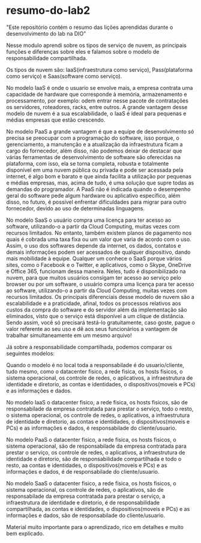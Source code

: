 # resumo-do-lab2
"Este repositório contém o resumo das lições aprendidas durante o desenvolvimento do lab na DIO"

Nesse modulo aprendi sobre os tipos de serviço de nuvem, as principais funções e diferenças sobre eles e falamos sobre o modelo de responsabilidade compartilhada.

Os tipos de nuvem são: 
IaaS(infraestrutura como serviço), Pass(plataforma como serviço) e Saas(software como serviço).

No modelo IaaS é onde o usuario se envolve mais, a empresa contrata uma capacidade de hardware que corresponde à memória, armazenamento e processamento, por exemplo: odem entrar nesse pacote de contratações os servidores, roteadores, racks, entre outros.
A grande vantagem desse modelo de nuvem é a sua escalabilidade, o IaaS é ideal para pequenas e médias empresas que estão crescendo.

No modelo PaaS a grande vantagem é que a equipe de desenvolvimento só precisa se preocupar com a programação do software, isso porque, o gerenciamento, a manutenção e a atualização da infraestrutura ficam a cargo do fornecedor, além disso, não podemos deixar de destacar que várias ferramentas de desenvolvimento de software são oferecidas na plataforma, com isso, ela se torna completa, robusta e totalmente disponível em uma nuvem pública ou privada e pode ser acessada pela internet, é algo bom e barato e que ainda facilita a utilização por pequenas e médias empresas, mas, acima de tudo, é uma solução que supre todas as demandas do programador.
A PaaS não é indicada quando o desempenho geral do software pede algum hardware ou aplicativo específico, além disso, no futuro, é possível enfrentar dificuldades para migrar para outro fornecedor, devido ao uso de determinadas linguagens.

No modelo SaaS o usuário compra uma licença para ter acesso ao software, utilizando-o a partir da Cloud Computing, muitas vezes com recursos limitados.
No entanto, também existem planos de pagamento nos quais é cobrada uma taxa fixa ou um valor que varia de acordo com o uso.
Assim, o uso dos softwares depende da internet, os dados, contatos e demais informações podem ser acessados de qualquer dispositivo, dando mais mobilidade à equipe.
Qualquer um conhece o SaaS porque vários sites, como o Facebook e o Twitter, e aplicativos, como o Skype, OneDrive e Office 365, funcionam dessa maneira.
Neles, tudo é disponibilizado na nuvem, para que muitos usuários consigam ter acesso ao serviço pelo browser ou por um software, o usuário compra uma licença para ter acesso ao software, utilizando-o a partir da Cloud Computing, muitas vezes com recursos limitados.
Os principais diferenciais desse modelo de nuvem são a escalabilidade e a praticidade, afinal, todos os processos relativos aos custos da compra do software e do servidor além da implementação são eliminados, visto que o serviço está disponível a um clique de distância.
Sendo assim, você só precisará testá-lo gratuitamente, caso goste, pague o valor referente ao seu uso e dê aos seus funcionários a vantagem de trabalhar simultaneamente em um mesmo arquivo!

Já sobre a responsabilidade compartilhada, podemos comparar os seguintes modelos:

Quando o modelo é no local toda a responsabilade é do usuario/cliente, tudo mesmo, como o datacenter fisico, a rede fisica, os hosts fisicos, o sistema operacional, os controle de redes, o aplicativos, a infraestrutura de identidade e diretorio, as contas e identidades, o dispositivos(moveis e PCs) e as informações e dados.

No modelo IaaS o datacenter fisico, a rede fisica, os hosts fisicos, são de responsabilade da empresa contratada para prestar o serviço, todo o resto, o sistema operacional, os controle de redes, o aplicativos, a infraestrutura de identidade e diretorio, as contas e identidades, o dispositivos(moveis e PCs) e as informações e dados, é responsabilade do cliente/usuario.

No modelo PaaS o datacenter fisico, a rede fisica, os hosts fisicos, o sistema operacional, são de responsabilade da empresa contratada para prestar o serviço, os controle de redes, o aplicativos, a infraestrutura de identidade e diretorio, são de responsabilidade compartilhada e todo o resto, aa contas e identidades, o dispositivos(moveis e PCs) e as informações e dados, é de responsabilade do cliente/usuario.

No modelo SaaS o datacenter fisico, a rede fisica, os hosts fisicos, o sistema operacional, os controle de redes, o aplicativos, são de responsabilade da empresa contratada para prestar o serviço, a infraestrutura de identidade e diretorio, é de responsabilidade compartilhada, as contas e identidades, o dispositivos(moveis e PCs) e as informações e dados, são de responsabilade do cliente/usuario.

Material muito importante para o aprendizado, rico em detalhes e muito bem explicado.
